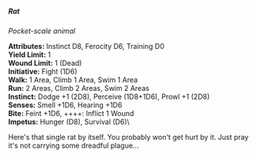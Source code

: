 ##### Rat

*Pocket-scale animal*

**Attributes:** Instinct D8, Ferocity D6, Training D0\
**Yield Limit:** 1\
**Wound Limit:** 1 (Dead)\
**Initiative:** Fight (1D6)\
**Walk:** 1 Area, Climb 1 Area, Swim 1 Area\
**Run:** 2 Areas, Climb 2 Areas, Swim 2 Areas\
**Instinct:** Dodge +1 (2D8), Perceive (1D8+1D6), Prowl +1 (2D8)\
**Senses:** Smell +1D6, Hearing +1D6\
**Bite:** Feint +1D6, ++++: Inflict 1 Wound\
**Impetus:** Hunger (D8), Survival (D6)\

Here's that single rat by itself. You probably won't get hurt by it.
Just pray it's not carrying some dreadful plague...

